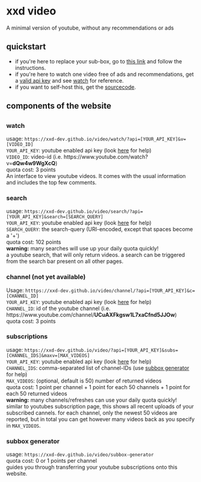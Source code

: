 <body>
<h1>xxd video</h1>
    <p>A minimal version of youtube, without any recommendations or ads
    </p>

<h2>quickstart</h3>
    <p><ul>
    <li>if you're here to replace your sub-box, go to <a href="../subbox-generator/" target="_blank" rel="noopener">this link</a> and follow the instructions.</li>
    <li>if you're here to watch one video free of ads and recommendations, get a <a href="https://developers.google.com/youtube/v3/getting-started" target="_blank" rel="noopener">valid api key</a> and see <a href="#watch">watch</a> for reference.</li>
    <li>if you want to self-host this, get the <a href="https://github.com/xxd-dev/xxd-dev.github.io" target="_blank" rel="noopener">sourcecode</a>.</li>
    </ul>
    </p>

<h2>components of the website<h2>
<h3 id="watch">watch</h3>
    <p>usage: <code>https://xxd-dev.github.io/video/watch/?api=[YOUR_API_KEY]&v=[VIDEO_ID]</code><br>
    <code>YOUR_API_KEY</code>: youtube enabled api key (look <a href="https://developers.google.com/youtube/v3/getting-started" target="_blank" rel="noopener">here</a> for help)<br>
    <code>VIDEO_ID</code>: video-id (i.e. https://www.youtube.com/watch?v=<b>dQw4w9WgXcQ</b>)<br>
    quota cost: 3 points<br>
    An interface to view youtube videos. It comes with the usual information and includes the top few comments.
    </p>

<h3>search</h3>
    <p>usage: <code>https://xxd-dev.github.io/video/search/?api=[YOUR_API_KEY]&search=[SEARCH_QUERY]</code><br>
    <code>YOUR_API_KEY</code>: youtube enabled api key (look <a href="https://developers.google.com/youtube/v3/getting-started" target="_blank" rel="noopener">here</a> for help)<br>
    <code>SEARCH_QUERY</code>: the search-query (URI-encoded, except that spaces become a '+')<br>
    quota cost: 102 points<br>
    <b>warning:</b> many searches will use up your daily quota quickly!<br>
    a youtube search, that will only return videos. a search can be triggered from the search bar present on all other pages.
    </p>

<h3>channel (not yet available)</h3>
    <p>Usage: <code>htttps://xxd-dev.github.io/video/channel/?api=[YOUR_API_KEY]&c=[CHANNEL_ID]</code><br>
    <code>YOUR_API_KEY</code>: youtube enabled api key (look <a href="https://developers.google.com/youtube/v3/getting-started" target="_blank" rel="noopener">here</a> for help)<br>
    <code>CHANNEL_ID</code>: id of the youtube channel (i.e. https://www.youtube.com/channel/<b>UCuAXFkgsw1L7xaCfnd5JJOw</b>)<br>
    quota cost: 3 points<br>
    </p>

<h3>subscriptions</h3>
    <p>usage: <code>https://xxd-dev.github.io/video/?api=[YOUR_API_KEY]&subs=[CHANNEL_IDS]&maxv=[MAX_VIDEOS]</code><br>
    <code>YOUR_API_KEY</code>: youtube enabled api key (look <a href="https://developers.google.com/youtube/v3/getting-started" target="_blank" rel="noopener">here</a> for help)<br>
    <code>CHANNEL_IDS</code>: comma-separated list of channel-IDs (use <a href="#subbox-gen">subbox generator</a> for help)<br>
    <code>MAX_VIDEOS</code>: (optional, default is 50) number of returned videos<br>
    quota cost: 1 point per channel + 1 point for each 50 channels + 1 point for each 50 returned videos<br>
    <b>warning:</b> many channels/refreshes can use your daily quota quickly!<br>
    similar to youtubes subscription page, this shows all recent uploads of your subscribed cannels. for each channel, only the newest 50 videos are reported, but in total you can get however many videos back as you specify in <code>MAX_VIDEOS</code>.
    </p>

<h3 id="subbox-gen">subbox generator</h3>
    <p>usage: <code>https://xxd-dev.github.io/video/subbox-generator</code><br>
    quota cost: 0 or 1 points per channel<br>
    guides you through transferring your youtube subscriptions onto this website.
    </p>
</body>